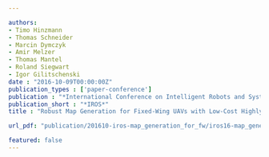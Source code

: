 ```yaml
---

authors:
- Timo Hinzmann
- Thomas Schneider
- Marcin Dymczyk
- Amir Melzer
- Thomas Mantel
- Roland Siegwart
- Igor Gilitschenski
date : "2016-10-09T00:00:00Z"
publication_types : ['paper-conference']
publication : "*International Conference on Intelligent Robots and Systems (IROS)*"
publication_short : "*IROS*"
title : "Robust Map Generation for Fixed-Wing UAVs with Low-Cost Highly-Oblique Monocular Cameras"

url_pdf: "publication/201610-iros-map_generation_for_fw/iros16-map_generation_for_fw.pdf"

featured: false
---
```

